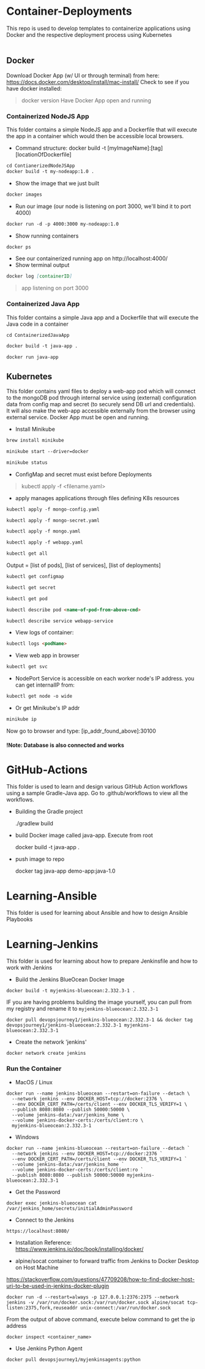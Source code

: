 # Container-Deployments
This repo is used to develop templates to containerize applications using Docker and the respective deployment process using Kubernetes
<br /><br />
## Docker
Download Docker App (w/ UI or through terminal) from here: https://docs.docker.com/desktop/install/mac-install/
Check to see if you have docker installed: 
> docker version
Have Docker App open and running
### Containerized NodeJS App
This folder contains a simple NodeJS app and a Dockerfile that will execute the app in a container which would then be accessible local browsers.
- Command structure: docker build -t [myImageName]:[tag] [locationOfDockerfile]
```md 
cd ContianerizedNodeJSApp
docker build -t my-nodeapp:1.0 . 
```
- Show the image that we just built
```md 
docker images 
```
- Run our image (our node is listening on port 3000, we'll bind it to port 4000)
```md 
docker run -d -p 4000:3000 my-nodeapp:1.0
```
- Show running containers
```md 
docker ps
```
- See our containerized running app on http://localhost:4000/
- Show terminal output
```md 
docker log [containerID]
```
> app listening on port 3000

### Containerized Java App
This folder contains a simple Java app and a Dockerfile that will execute the Java code in a container
```md
cd ContainerizedJavaApp
```
```md
docker build -t java-app .
```
```md
docker run java-app
```
## Kubernetes
This folder contains yaml files to deploy a web-app pod which will connect to the mongoDB pod through internal service using (external) configuration data from config map and secret (to securely send DB url and credentials). It will also make the web-app accessible externally from the browser using external service. 
Docker App must be open and running.
- Install Minikube
```md
brew install minikube 
```
```md
minikube start --driver=docker
```
```md
minikube status
```
- ConfigMap and secret must exist before Deployments
> kubectl apply -f <filename.yaml>
- apply manages applications through files defining K8s resources
```md
kubectl apply -f mongo-config.yaml
```
```md
kubectl apply -f mongo-secret.yaml
```
```md
kubectl apply -f mongo.yaml
```
```md
kubectl apply -f webapp.yaml
```
```md
kubectl get all
```
Output = [list of pods], [list of services], [list of deployments]
```md
kubectl get configmap
```
```md
kubectl get secret
```
```md
kubectl get pod
```
```md
kubectl describe pod <name-of-pod-from-above-cmd>
```
```md
kubectl describe service webapp-service
```
- View logs of container:
```md
kubectl logs <podName>
```
- View web app in browser
```md
kubectl get svc
```
- NodePort Service is accessible on each worker node's IP address. you can get internalIP from: 
```md
kubectl get node -o wide
```
- Or get Minikube's IP addr
```md
minikube ip
```
Now go to browser and type: [ip_addr_found_above]:30100
#### !Note: Database is also connected and works

# GitHub-Actions
This folder is used to learn and design various GitHub Action workflows using a sample Gradle-Java app. Go to .github/workflows to view all the workflows.

- Building the Gradle project

    ./gradlew build

- build Docker image called java-app. Execute from root

    docker build -t java-app .
    
- push image to repo 

    docker tag java-app demo-app:java-1.0

# Learning-Ansible
This folder is used for learning about Ansible and how to design Ansible Playbooks

# Learning-Jenkins
This folder is used for learning about how to prepare Jenkinsfile and how to work with Jenkins
- Build the Jenkins BlueOcean Docker Image
```
docker build -t myjenkins-blueocean:2.332.3-1 .
```

IF you are having problems building the image yourself, you can pull from my registry and rename it to `myjenkins-blueocean:2.332.3-1`
```
docker pull devopsjourney1/jenkins-blueocean:2.332.3-1 && docker tag devopsjourney1/jenkins-blueocean:2.332.3-1 myjenkins-blueocean:2.332.3-1
```

- Create the network 'jenkins'
```
docker network create jenkins
```

### Run the Container
- MacOS / Linux
```
docker run --name jenkins-blueocean --restart=on-failure --detach \
  --network jenkins --env DOCKER_HOST=tcp://docker:2376 \
  --env DOCKER_CERT_PATH=/certs/client --env DOCKER_TLS_VERIFY=1 \
  --publish 8080:8080 --publish 50000:50000 \
  --volume jenkins-data:/var/jenkins_home \
  --volume jenkins-docker-certs:/certs/client:ro \
  myjenkins-blueocean:2.332.3-1
```

- Windows
```
docker run --name jenkins-blueocean --restart=on-failure --detach `
  --network jenkins --env DOCKER_HOST=tcp://docker:2376 `
  --env DOCKER_CERT_PATH=/certs/client --env DOCKER_TLS_VERIFY=1 `
  --volume jenkins-data:/var/jenkins_home `
  --volume jenkins-docker-certs:/certs/client:ro `
  --publish 8080:8080 --publish 50000:50000 myjenkins-blueocean:2.332.3-1
```


- Get the Password
```
docker exec jenkins-blueocean cat /var/jenkins_home/secrets/initialAdminPassword
```

- Connect to the Jenkins
```
https://localhost:8080/
```

- Installation Reference:
https://www.jenkins.io/doc/book/installing/docker/


- alpine/socat container to forward traffic from Jenkins to Docker Desktop on Host Machine

https://stackoverflow.com/questions/47709208/how-to-find-docker-host-uri-to-be-used-in-jenkins-docker-plugin
```
docker run -d --restart=always -p 127.0.0.1:2376:2375 --network jenkins -v /var/run/docker.sock:/var/run/docker.sock alpine/socat tcp-listen:2375,fork,reuseaddr unix-connect:/var/run/docker.sock
```
From the output of above command, execute below command to get the ip address
```
docker inspect <container_name>
```

- Use Jenkins Python Agent
```
docker pull devopsjourney1/myjenkinsagents:python
```


